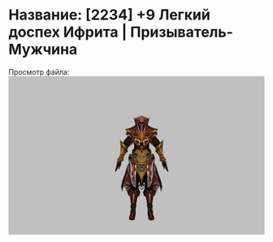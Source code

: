# Название: [2234] +9 Легкий доспех Ифрита | Призыватель-Мужчина

Просмотр файла:
![p080020.png](p080020.png)